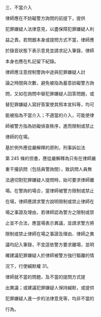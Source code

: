 
三、不當介入

律師應在不妨礙警方詢問的前提下，提供

犯罪嫌疑人法律意見，以盡保障犯罪嫌疑人利

益之責。若問題本身或提問方式不當，律師應

於錄音狀態下表示意見並請求記入筆錄，律師

本身也應在札記留下紀錄。

律師應注意控制警詢中途與犯罪嫌疑人討

論之時間與次數，避免被指為蓄意妨礙警方詢

問，又如在詢問中替犯罪嫌疑人回答問題，或

替犯罪嫌疑人寫好答案使其照本宣科等，均可

能被指為不當介入；不適當的介入，可能使律

師被警方指為妨礙偵查秩序，進而限制或禁止

律師的在場。

基於例外應從嚴解釋的原則，刑事訴訟法

第 245 條的但書，應從嚴解釋為只有在律師嚴

重干擾訊問（包括員警詢間），致訊問人員無

法適切對犯罪嫌疑人提問時，始可要求律師離

場。在警詢的場合，當律師被警方限制或禁止

在場，律師應請求警方說明限制或禁止律師在



場之事證及理由，若律師認為警方之限制或禁

止並不合法，應當場表示異議，並請求警方將

限制或禁止律師在場之事證及理由、律師之異

議均記入筆錄，不宜逕依警方要求離場，並明

確建議犯罪嫌疑人於律師被警方強行驅離的情

況下，行使緘默權 31。

律師就不當的問題，及不當的提問方式提

出異議；或建議犯罪嫌疑人保持緘默，或提供

犯罪嫌疑人進一步的法律意見等，均非不當的

行為。